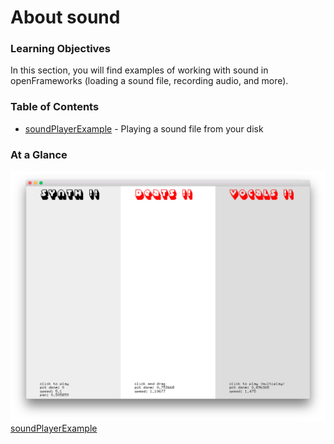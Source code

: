 # About sound

### Learning Objectives

In this section, you will find examples of working with sound in openFrameworks (loading a sound file, recording audio, and more).

### Table of Contents

* [soundPlayerExample](soundPlayerExample/) - Playing a sound file from your disk


### At a Glance

![Screenshot of soundPlayerExample](soundPlayerExample/soundPlayerExample.png)
[soundPlayerExample](soundPlayerExample/)
